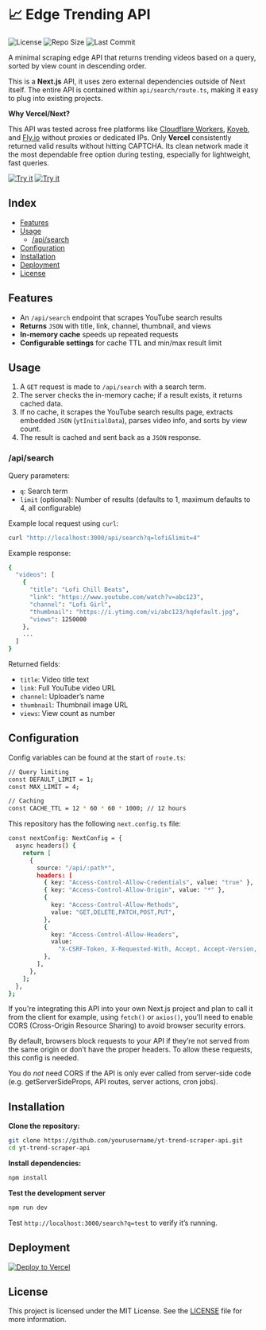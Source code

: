 # 📈 Edge Trending API

![License](https://img.shields.io/github/license/sebilune/yt-trend-scraper-api)
![Repo Size](https://img.shields.io/github/repo-size/sebilune/yt-trend-scraper-api)
![Last Commit](https://img.shields.io/github/last-commit/sebilune/yt-trend-scraper-api)

A minimal scraping edge API that returns trending videos based on a query, sorted by view count in descending order.

This is a **Next.js** API, it uses zero external dependencies outside of Next itself. The entire API is contained within `api/search/route.ts`, making it easy to plug into existing projects.

**Why Vercel/Next?**

This API was tested across free platforms like [Cloudflare Workers](https://workers.cloudflare.com/), [Koyeb](https://koyeb.com/), and [Fly.io](https://fly.io/) without proxies or dedicated IPs. Only **Vercel** consistently returned valid results without hitting CAPTCHA. Its clean network made it the most dependable free option during testing, especially for lightweight, fast queries.

[![Try it](https://img.shields.io/badge/try--it-hoppscotch-blue?style=for-the-badge&logo=hoppscotch)](https://hopp.sh/r/wleDtjiCycfg)
[![Try it](https://img.shields.io/badge/try--it-postman-orange?style=for-the-badge&logo=postman)](https://www.postman.com/sebi-51246/scraper-demo/request/z7wfc4d/youtube-trending-api)

## Index

- [Features](#features)
- [Usage](#usage)
  - [/api/search](#apisearch)
- [Configuration](#configuration)
- [Installation](#installation)
- [Deployment](#deployment)
- [License](#license)

## Features

- An `/api/search` endpoint that scrapes YouTube search results
- **Returns** `JSON` with title, link, channel, thumbnail, and views
- **In-memory cache** speeds up repeated requests
- **Configurable settings** for cache TTL and min/max result limit

## Usage

1. A `GET` request is made to `/api/search` with a search term.
2. The server checks the in-memory cache; if a result exists, it returns cached data.
3. If no cache, it scrapes the YouTube search results page, extracts embedded `JSON` (`ytInitialData`), parses video info, and sorts by view count.
4. The result is cached and sent back as a `JSON` response.

### /api/search

Query parameters:

- `q`: Search term
- `limit` (optional): Number of results (defaults to 1, maximum defaults to 4, all configurable)

Example local request using `curl`:

```bash
curl "http://localhost:3000/api/search?q=lofi&limit=4"
```

Example response:

```bash
{
  "videos": [
    {
      "title": "Lofi Chill Beats",
      "link": "https://www.youtube.com/watch?v=abc123",
      "channel": "Lofi Girl",
      "thumbnail": "https://i.ytimg.com/vi/abc123/hqdefault.jpg",
      "views": 1250000
    },
    ...
  ]
}
```

Returned fields:

- `title`: Video title text
- `link`: Full YouTube video URL
- `channel`: Uploader’s name
- `thumbnail`: Thumbnail image URL
- `views`: View count as number

## Configuration

Config variables can be found at the start of `route.ts`:

```bash
// Query limiting
const DEFAULT_LIMIT = 1;
const MAX_LIMIT = 4;

// Caching
const CACHE_TTL = 12 * 60 * 60 * 1000; // 12 hours
```

This repository has the following `next.config.ts` file:

```bash
const nextConfig: NextConfig = {
  async headers() {
    return [
      {
        source: "/api/:path*",
        headers: [
          { key: "Access-Control-Allow-Credentials", value: "true" },
          { key: "Access-Control-Allow-Origin", value: "*" },
          {
            key: "Access-Control-Allow-Methods",
            value: "GET,DELETE,PATCH,POST,PUT",
          },
          {
            key: "Access-Control-Allow-Headers",
            value:
              "X-CSRF-Token, X-Requested-With, Accept, Accept-Version, Content-Length, Content-MD5, Content-Type, Date, X-Api-Version",
          },
        ],
      },
    ];
  },
};
```

If you're integrating this API into your own Next.js project and plan to call it from the client for example, using `fetch()` or `axios()`, you'll need to enable CORS (Cross-Origin Resource Sharing) to avoid browser security errors.

By default, browsers block requests to your API if they’re not served from the same origin or don’t have the proper headers. To allow these requests, this config is needed.

You do _not_ need CORS if the API is only ever called from server-side code (e.g. getServerSideProps, API routes, server actions, cron jobs).

## Installation

**Clone the repository:**

```bash
git clone https://github.com/yourusername/yt-trend-scraper-api.git
cd yt-trend-scraper-api
```

**Install dependencies:**

```bash
npm install
```

**Test the development server**

```bash
npm run dev
```

Test `http://localhost:3000/search?q=test` to verify it’s running.

## Deployment

[![Deploy to Vercel](https://img.shields.io/badge/deploy%20to%20vercel-black?logo=vercel&style=for-the-badge)](https://vercel.com/import/project?template=https://github.com/sebilune/yt-trend-scraper-api)

## License

This project is licensed under the MIT License. See the [LICENSE](./LICENSE) file for more information.
